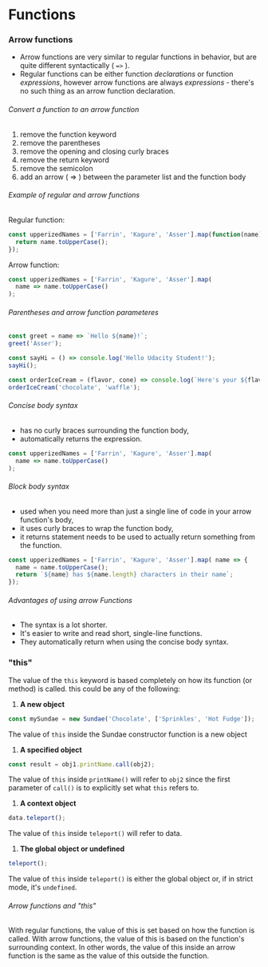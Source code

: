 # Functions

### Arrow functions

* Arrow functions are very similar to regular functions in behavior, but are quite different syntactically  ( ```=>``` ).
* Regular functions can be either function *declarations* or function *expressions*, however arrow functions are always *expressions* - there's no such thing as an arrow function declaration.

###### Convert a function to an arrow function

1. remove the function keyword
1. remove the parentheses
1. remove the opening and closing curly braces
1. remove the return keyword
1. remove the semicolon
1. add an arrow ( => ) between the parameter list and the function body

###### Example of regular and arrow functions

Regular function:

```JavaScript
const upperizedNames = ['Farrin', 'Kagure', 'Asser'].map(function(name) {
  return name.toUpperCase();
});
```

Arrow function:

```JavaScript
const upperizedNames = ['Farrin', 'Kagure', 'Asser'].map(
  name => name.toUpperCase()
);
```

###### Parentheses and arrow function parameteres

```JavaScript
const greet = name => `Hello ${name}!`;
greet('Asser');

const sayHi = () => console.log('Hello Udacity Student!');
sayHi();

const orderIceCream = (flavor, cone) => console.log(`Here's your ${flavor} ice cream in a ${cone} cone.`);
orderIceCream('chocolate', 'waffle');
```

###### Concise body syntax

* has no curly braces surrounding the function body,
* automatically returns the expression.

```javascript
const upperizedNames = ['Farrin', 'Kagure', 'Asser'].map(
  name => name.toUpperCase()
);
```

###### Block body syntax

* used when you need more than just a single line of code in your arrow function's body,
* it uses curly braces to wrap the function body,
* it returns statement needs to be used to actually return something from the function.

```javascript
const upperizedNames = ['Farrin', 'Kagure', 'Asser'].map( name => {
  name = name.toUpperCase();
  return `${name} has ${name.length} characters in their name`;
});
```

###### Advantages of using arrow Functions

* The syntax is a lot shorter.
* It's easier to write and read short, single-line functions.
* They automatically return when using the concise body syntax.

### "this"

The value of the ``this`` keyword is based completely on how its function (or method) is called. this could be any of the following:

1. **A new object**
```javascript
const mySundae = new Sundae('Chocolate', ['Sprinkles', 'Hot Fudge']);
```
The value of ``this`` inside the Sundae constructor function is a new object
1. **A specified object**
```JavaScript
const result = obj1.printName.call(obj2);
```
The value of ``this`` inside ``printName()`` will refer to ``obj2`` since the first parameter of ``call()`` is to explicitly set what ``this`` refers to.
1. **A context object**
```javascript
data.teleport();
```
The value of ``this`` inside ``teleport()`` will refer to data.
1. **The global object or undefined**
```javascript
teleport();
```
The value of ``this`` inside ``teleport()`` is either the global object or, if in strict mode, it's ``undefined``.

###### Arrow functions and "this"

With regular functions, the value of this is set based on how the function is called. With arrow functions, the value of this is based on the function's surrounding context. In other words, the value of this inside an arrow function is the same as the value of this outside the function.
